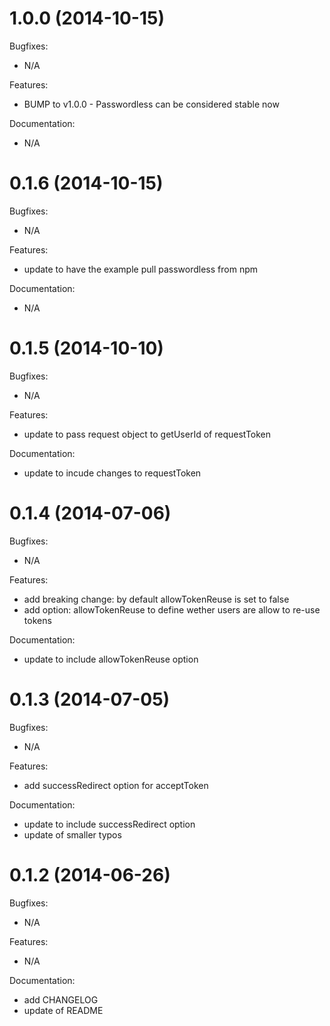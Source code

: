 # 1.0.0 (2014-10-15)

Bugfixes:
- N/A

Features:
- BUMP to v1.0.0 - Passwordless can be considered stable now

Documentation:
- N/A

# 0.1.6 (2014-10-15)

Bugfixes:
- N/A

Features:
- update to have the example pull passwordless from npm

Documentation:
- N/A

# 0.1.5 (2014-10-10)

Bugfixes:
- N/A

Features:
- update to pass request object to getUserId of requestToken

Documentation:
- update to incude changes to requestToken

# 0.1.4 (2014-07-06)

Bugfixes:
- N/A

Features:
- add breaking change: by default allowTokenReuse is set to false
- add option: allowTokenReuse to define wether users are allow to re-use tokens

Documentation:
- update to include allowTokenReuse option

# 0.1.3 (2014-07-05)

Bugfixes:
- N/A

Features:
- add successRedirect option for acceptToken

Documentation:
- update to include successRedirect option
- update of smaller typos

# 0.1.2 (2014-06-26)

Bugfixes:
- N/A

Features:
- N/A

Documentation:
- add CHANGELOG
- update of README